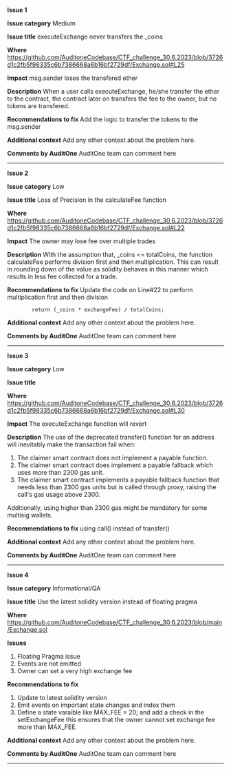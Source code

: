 **Issue 1**

**Issue category**
Medium

**Issue title**
executeExchange never transfers the _coins

**Where**
https://github.com/AuditoneCodebase/CTF_challenge_30.6.2023/blob/3726d1c2fb5f98335c6b7386668a6b16bf2729df/Exchange.sol#L25

**Impact**
msg.sender loses the transfered ether

**Description**
When a user calls executeExchange, he/she transfer the ether to the contract, the contract later on transfers the fee to the owner, but no tokens are transfered.

**Recommendations to fix**
Add the logic to transfer the tokens to the msg.sender

**Additional context**
Add any other context about the problem here.

**Comments by AuditOne**
AuditOne team can comment here

---
**Issue 2**

**Issue category**
Low

**Issue title**
Loss of Precision in the calculateFee function 

**Where**
https://github.com/AuditoneCodebase/CTF_challenge_30.6.2023/blob/3726d1c2fb5f98335c6b7386668a6b16bf2729df/Exchange.sol#L22

**Impact**
The owner may lose fee over multiple trades

**Description**
With the assumption that, _coins <= totalCoins, the function calculateFee performs division first and then multiplication.
This can result in rounding down of the value as solidity behaves in this manner which results in less fee collected for a trade.


**Recommendations to fix**
Update the code on Line#22 to perform multiplication first and then division

```
        return (_coins * exchangeFee) / totalCoins;
```

**Additional context**
Add any other context about the problem here.

**Comments by AuditOne**
AuditOne team can comment here

---
**Issue 3**

**Issue category**
Low

**Issue title**


**Where**
https://github.com/AuditoneCodebase/CTF_challenge_30.6.2023/blob/3726d1c2fb5f98335c6b7386668a6b16bf2729df/Exchange.sol#L30

**Impact**
The executeExchange function will revert

**Description**
The use of the deprecated transfer() function for an address will inevitably make the transaction fail when:

1. The claimer smart contract does not implement a payable function.
2. The claimer smart contract does implement a payable fallback which uses more than 2300 gas unit.
3. The claimer smart contract implements a payable fallback function that needs less than 2300 gas units but is called through proxy, raising the call's gas usage above 2300.

Additionally, using higher than 2300 gas might be mandatory for some multisig wallets.


**Recommendations to fix**
using call() instead of transfer()

**Additional context**
Add any other context about the problem here.

**Comments by AuditOne**
AuditOne team can comment here

---

**Issue 4**

**Issue category**
Informational/QA

**Issue title**
Use the latest solidity version instead of floating pragma

**Where**
https://github.com/AuditoneCodebase/CTF_challenge_30.6.2023/blob/main/Exchange.sol

**Issues**
1. Floating Pragma issue
2. Events are not emitted
3. Owner can set a very high exchange fee

**Recommendations to fix**
1. Update to latest solidity version
2. Emit events on important state changes and index them
3. Define a state varaible like MAX_FEE = 20; and add a check in the setExchangeFee this ensures that the owner cannot set  exchange fee more than MAX_FEE.

**Additional context**
Add any other context about the problem here.

**Comments by AuditOne**
AuditOne team can comment here

---


